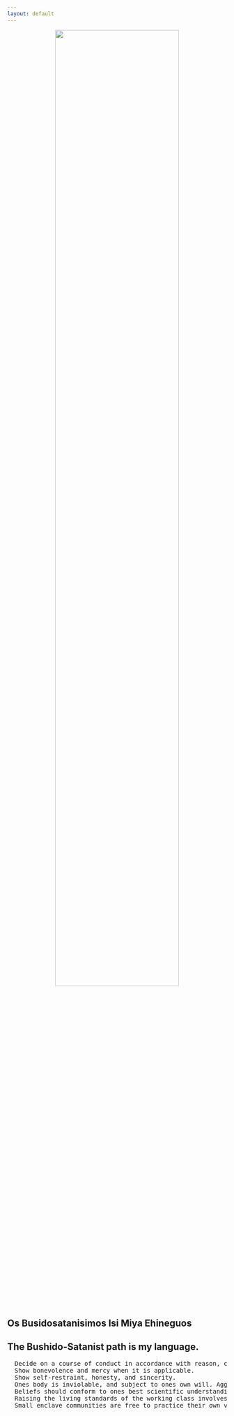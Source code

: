 ```yaml
---
layout: default
---
```

<center><img src="" width="75%"></center>

<h2>Os Busidosatanisimos Isi Miya Ehineguos</h2>
<h2>The Bushido-Satanist path is my language.</h2>
<pre>
  Decide on a course of conduct in accordance with reason, compassion, and empathy.
  Show bonevolence and mercy when it is applicable.
  Show self-restraint, honesty, and sincerity.
  Ones body is inviolable, and subject to ones own will. Aggression Is Inherently Illegitimate.
  Beliefs should conform to ones best scientific understanding.
  Raising the living standards of the working class involves the non-aggression principle.
  Small enclave communities are free to practice their own variation of Enclavism.
<pre>
